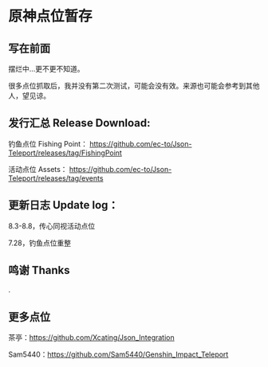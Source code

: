 # 原神点位暂存

## 写在前面 
摆烂中...更不更不知道。

很多点位抓取后，我并没有第二次测试，可能会没有效。来源也可能会参考到其他人，望见谅。

## 发行汇总 Release Download:
钓鱼点位 Fishing Point：
https://github.com/ec-to/Json-Teleport/releases/tag/FishingPoint

活动点位 Assets：
https://github.com/ec-to/Json-Teleport/releases/tag/events

## 更新日志 Update log：

8.3-8.8，传心同视活动点位

7.28，钓鱼点位重整

## 鸣谢 Thanks
.

## 更多点位
茶亭：https://github.com/Xcating/Json_Integration

Sam5440：https://github.com/Sam5440/Genshin_Impact_Teleport
